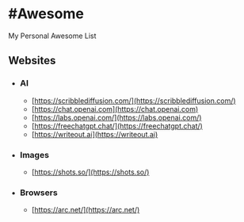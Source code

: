# #Awesome
My Personal Awesome List

## Websites
- ### AI
  - [https://scribblediffusion.com/](https://scribblediffusion.com/)
  - [https://chat.openai.com](https://chat.openai.com)
  - [https://labs.openai.com/](https://labs.openai.com/)
  - [https://freechatgpt.chat/](https://freechatgpt.chat/)
  - [https://writeout.ai](https://writeout.ai)
- ### Images
  - [https://shots.so/](https://shots.so/)
- ### Browsers
  - [https://arc.net/](https://arc.net/)
